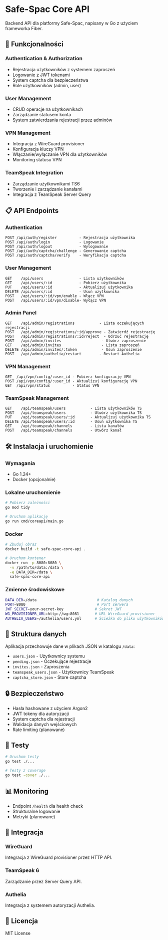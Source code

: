 # Safe-Spac Core API

Backend API dla platformy Safe-Spac, napisany w Go z użyciem frameworka Fiber.

## 🚀 Funkcjonalności

### Authentication & Authorization
- Rejestracja użytkowników z systemem zaproszeń
- Logowanie z JWT tokenami
- System captcha dla bezpieczeństwa
- Role użytkowników (admin, user)

### User Management
- CRUD operacje na użytkownikach
- Zarządzanie statusem konta
- System zatwierdzania rejestracji przez adminów

### VPN Management
- Integracja z WireGuard provisioner
- Konfiguracja kluczy VPN
- Włączanie/wyłączanie VPN dla użytkowników
- Monitoring statusu VPN

### TeamSpeak Integration
- Zarządzanie użytkownikami TS6
- Tworzenie i zarządzanie kanałami
- Integracja z TeamSpeak Server Query

## 📋 API Endpoints

### Authentication
```
POST /api/auth/register          - Rejestracja użytkownika
POST /api/auth/login             - Logowanie
POST /api/auth/logout            - Wylogowanie
POST /api/auth/captcha/challenge - Generowanie captcha
POST /api/auth/captcha/verify    - Weryfikacja captcha
```

### User Management
```
GET    /api/users                - Lista użytkowników
GET    /api/users/:id            - Pobierz użytkownika
PUT    /api/users/:id            - Aktualizuj użytkownika
DELETE /api/users/:id            - Usuń użytkownika
POST   /api/users/:id/vpn/enable - Włącz VPN
POST   /api/users/:id/vpn/disable- Wyłącz VPN
```

### Admin Panel
```
GET    /api/admin/registrations           - Lista oczekujących rejestracji
POST   /api/admin/registrations/:id/approve - Zatwierdź rejestrację
POST   /api/admin/registrations/:id/reject  - Odrzuć rejestrację
POST   /api/admin/invites                  - Utwórz zaproszenie
GET    /api/admin/invites                  - Lista zaproszeń
DELETE /api/admin/invites/:token           - Usuń zaproszenie
POST   /api/admin/authelia/restart        - Restart Authelia
```

### VPN Management
```
GET  /api/vpn/config/:user_id - Pobierz konfigurację VPN
POST /api/vpn/config/:user_id - Aktualizuj konfigurację VPN
GET  /api/vpn/status          - Status VPN
```

### TeamSpeak Management
```
GET    /api/teamspeak/users           - Lista użytkowników TS
POST   /api/teamspeak/users           - Utwórz użytkownika TS
PUT    /api/teamspeak/users/:id       - Aktualizuj użytkownika TS
DELETE /api/teamspeak/users/:id       - Usuń użytkownika TS
GET    /api/teamspeak/channels        - Lista kanałów
POST   /api/teamspeak/channels        - Utwórz kanał
```

## 🛠️ Instalacja i uruchomienie

### Wymagania
- Go 1.24+
- Docker (opcjonalnie)

### Lokalne uruchomienie
```bash
# Pobierz zależności
go mod tidy

# Uruchom aplikację
go run cmd/coreapi/main.go
```

### Docker
```bash
# Zbuduj obraz
docker build -t safe-spac-core-api .

# Uruchom kontener
docker run -p 8080:8080 \
  -v /path/to/data:/data \
  -e DATA_DIR=/data \
  safe-spac-core-api
```

### Zmienne środowiskowe
```bash
DATA_DIR=/data                           # Katalog danych
PORT=8080                                # Port serwera
JWT_SECRET=your-secret-key              # Sekret JWT
WG_PROVISIONER_URL=http://wg:8081       # URL WireGuard provisioner
AUTHELIA_USERS=/authelia/users.yml      # Ścieżka do pliku użytkowników Authelia
```

## 📁 Struktura danych

Aplikacja przechowuje dane w plikach JSON w katalogu `/data`:

- `users.json` - Użytkownicy systemu
- `pending.json` - Oczekujące rejestracje
- `invites.json` - Zaproszenia
- `teamspeak_users.json` - Użytkownicy TeamSpeak
- `captcha_store.json` - Store captcha

## 🔒 Bezpieczeństwo

- Hasła hashowane z użyciem Argon2
- JWT tokeny dla autoryzacji
- System captcha dla rejestracji
- Walidacja danych wejściowych
- Rate limiting (planowane)

## 🧪 Testy

```bash
# Uruchom testy
go test ./...

# Testy z coverage
go test -cover ./...
```

## 📊 Monitoring

- Endpoint `/health` dla health check
- Strukturalne logowanie
- Metryki (planowane)

## 🔄 Integracja

### WireGuard
Integracja z WireGuard provisioner przez HTTP API.

### TeamSpeak 6
Zarządzanie przez Server Query API.

### Authelia
Integracja z systemem autoryzacji Authelia.

## 📝 Licencja

MIT License